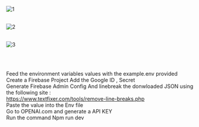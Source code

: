

![1](https://user-images.githubusercontent.com/84892078/218431614-a73baadf-f91f-4bfc-a947-eba6ffd73a52.png)
</br>
</br>

![2](https://user-images.githubusercontent.com/84892078/218431652-5de5cf29-540f-46ea-b67f-7197003a3ff8.png)
</br>
</br>


![3](https://user-images.githubusercontent.com/84892078/218431670-ec47246e-f9fe-47f8-82b0-49fa57f6e867.png)

</br>
</br>


Feed the  environment variables values with the example.env provided</br>
Create a Firebase Project Add the Google ID , Secret</br>
Generate Firebase Admin Config And linebreak the donwloaded JSON using the following site : </br>https://www.textfixer.com/tools/remove-line-breaks.php</br>
Paste the value into the Env file </br>
Go to OPENAI.com and generate a API KEY</br>
Run the command Npm run dev</br>
